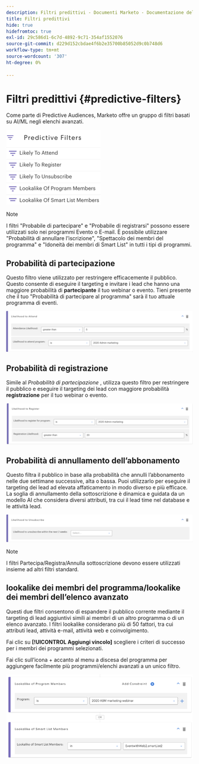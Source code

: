 ```yaml
---
description: Filtri predittivi - Documenti Marketo - Documentazione del prodotto
title: Filtri predittivi
hide: true
hidefromtoc: true
exl-id: 29c586d1-6c7d-4892-9c71-354af1552076
source-git-commit: d229d152cbdae4f6b2e35700b85052d9c0b748d6
workflow-type: tm+mt
source-wordcount: '307'
ht-degree: 0%

---
```


# Filtri predittivi {#predictive-filters}

Come parte di Predictive Audiences, Marketo offre un gruppo di filtri basati su AI/ML negli elenchi avanzati.

![Immagine uno](assets/predictive-filters-1.png)

>[!NOTE]
>
>I filtri &quot;Probabile di partecipare&quot; e &quot;Probabile di registrarsi&quot; possono essere utilizzati solo nei programmi Evento o E-mail. È possibile utilizzare &quot;Probabilità di annullare l’iscrizione&quot;, &quot;Spettacolo dei membri del programma&quot; e &quot;Idoneità dei membri di Smart List&quot; in tutti i tipi di programmi.

## Probabilità di partecipazione

Questo filtro viene utilizzato per restringere efficacemente il pubblico. Questo consente di eseguire il targeting e invitare i lead che hanno una maggiore probabilità di **partecipante** il tuo webinar o evento. Tieni presente che il tuo &quot;Probabilità di partecipare al programma&quot; sarà il tuo attuale programma di eventi.

![Immagine 2](assets/predictive-filters-2.png)

## Probabilità di registrazione

Simile al _Probabilità di partecipazione_ , utilizza questo filtro per restringere il pubblico e eseguire il targeting dei lead con maggiore probabilità **registrazione** per il tuo webinar o evento.

![Immagine tre](assets/predictive-filters-3.png)

## Probabilità di annullamento dell’abbonamento

Questo filtra il pubblico in base alla probabilità che annulli l’abbonamento nelle due settimane successive, alta o bassa. Puoi utilizzarlo per eseguire il targeting dei lead ad elevata affaticamento in modo diverso e più efficace. La soglia di annullamento della sottoscrizione è dinamica e guidata da un modello AI che considera diversi attributi, tra cui il lead time nel database e le attività lead.

![Immagine quattro](assets/predictive-filters-4.png)

>[!NOTE]
>
>I filtri Partecipa/Registra/Annulla sottoscrizione devono essere utilizzati insieme ad altri filtri standard.

## lookalike dei membri del programma/lookalike dei membri dell’elenco avanzato

Questi due filtri consentono di espandere il pubblico corrente mediante il targeting di lead aggiuntivi simili ai membri di un altro programma o di un elenco avanzato. I filtri lookalike considerano più di 50 fattori, tra cui attributi lead, attività e-mail, attività web e coinvolgimento.

Fai clic su **[!UICONTROL Aggiungi vincolo]** scegliere i criteri di successo per i membri dei programmi selezionati.

Fai clic sull’icona + accanto al menu a discesa del programma per aggiungere facilmente più programmi/elenchi avanzati a un unico filtro.

![Immagine cinque](assets/predictive-filters-5.png)
